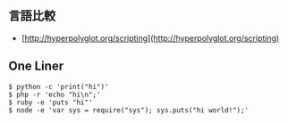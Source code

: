 ## 言語比較

- [http://hyperpolyglot.org/scripting](http://hyperpolyglot.org/scripting)

## One Liner

~~~
$ python -c 'print("hi")'
$ php -r 'echo "hi\n";'
$ ruby -e 'puts "hi"'
$ node -e 'var sys = require("sys"); sys.puts("hi world!");'
~~~
